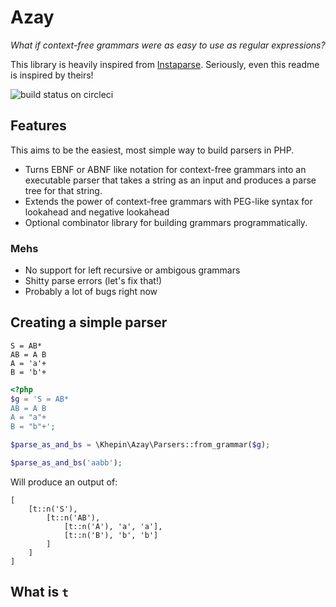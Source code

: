 # Azay

*What if context-free grammars were as easy to use as regular expressions?*

This library is heavily inspired from [Instaparse](https://github.com/Engelberg/instaparse). Seriously, even this readme is inspired by theirs!

![build status on circleci](https://circleci.com/gh/khepin/partibus.svg?style=shield)

## Features

This aims to be the easiest, most simple way to build parsers in PHP.

- Turns EBNF or ABNF like notation for context-free grammars into an executable parser that takes a string as an input and produces a parse tree for that string.
- Extends the power of context-free grammars with PEG-like syntax for lookahead and negative lookahead
- Optional combinator library for building grammars programmatically.

### Mehs

- No support for left recursive or ambigous grammars
- Shitty parse errors (let's fix that!)
- Probably a lot of bugs right now

## Creating a simple parser

```
S = AB*
AB = A B
A = 'a'+
B = 'b'+
```

```php
<?php
$g = 'S = AB*
AB = A B
A = "a"+
B = "b"+';

$parse_as_and_bs = \Khepin\Azay\Parsers::from_grammar($g);

$parse_as_and_bs('aabb');
```

Will produce an output of:

```
[
    [t::n('S'),
        [t::n('AB'),
            [t::n('A'), 'a', 'a'],
            [t::n('B'), 'b', 'b']
        ]
    ]
]
```

## What is `t`

